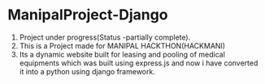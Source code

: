 # ManipalProject-Django
1. Project under progress(Status -partially complete).
2. This is a Project made for MANIPAL HACKTHON(HACKMANI)
3. Its a dynamic website built for leasing and pooling of medical equipments which was built using express.js and now i have converted it into a python using django framework.
